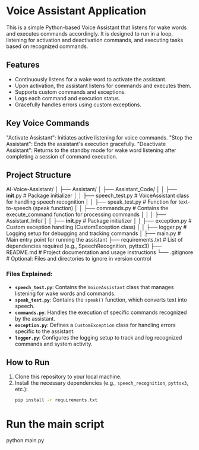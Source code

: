 # Voice Assistant Application
This is a simple Python-based Voice Assistant that listens for wake words and executes commands accordingly. It is designed to run in a loop, listening for activation and deactivation commands, and executing tasks based on recognized commands.

## Features
- Continuously listens for a wake word to activate the assistant.
- Upon activation, the assistant listens for commands and executes them.
- Supports custom commands and exceptions.
- Logs each command and execution status.
- Gracefully handles errors using custom exceptions.

## Key Voice Commands
"Activate Assistant": Initiates active listening for voice commands.
"Stop the Assistant": Ends the assistant's execution gracefully.
"Deactivate Assistant": Returns to the standby mode for wake word listening after completing a session of command execution.

## Project Structure
AI-Voice-Assistant/
│
├── Assistant/
│   ├── Assistant_Code/
│   │   ├── __init__.py                  # Package initializer
│   │   ├── speech_test.py               # VoiceAssistant class for handling speech recognition
│   │   ├── speak_test.py                # Function for text-to-speech (speak function)
│   │   ├── commands.py                  # Contains the execute_command function for processing commands
│   │
│   ├── Assistant_Info/
│   │   ├── __init__.py                  # Package initializer
│   │   ├── exception.py                 # Custom exception handling (CustomException class)
│   │   ├── logger.py                    # Logging setup for debugging and tracking commands
│
├── main.py                              # Main entry point for running the assistant
├── requirements.txt                     # List of dependencies required (e.g., SpeechRecognition, pyttsx3)
├── README.md                            # Project documentation and usage instructions
└── .gitignore                           # Optional: Files and directories to ignore in version control

### Files Explained:

- **`speech_test.py`**: Contains the `VoiceAssistant` class that manages listening for wake words and commands.
- **`speak_test.py`**: Contains the `speak()` function, which converts text into speech.
- **`commands.py`**: Handles the execution of specific commands recognized by the assistant.
- **`exception.py`**: Defines a `CustomException` class for handling errors specific to the assistant.
- **`logger.py`**: Configures the logging setup to track and log recognized commands and system activity.

## How to Run

1. Clone this repository to your local machine.
2. Install the necessary dependencies (e.g., `speech_recognition`, `pyttsx3`, etc.):
   ```bash
   pip install -r requirements.txt

# Run the main script
python main.py